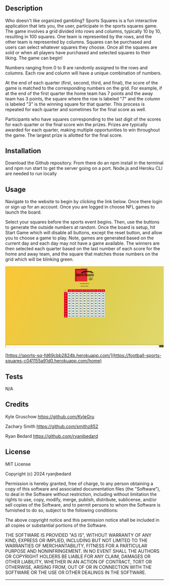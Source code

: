 # <Sports-Squares>

## Description

Who doesn't like organized gambling? Sports Squares is a fun interactive application that lets you, the user, participate in the sports squares game. The game involves a grid divided into rows and columns, typically 10 by 10, resulting in 100 squares. One team is represented by the rows, and the other team is represented by columns. Squares can be purchased and users can select whatever squares they choose. Once all the squares are sold or when all players have purchased and selected squares to their liking. The game can begin!

Numbers ranging from 0 to 9 are randomly assigned to the rows and columns. Each row and column will have a unique combination of numbers.

At the end of each quarter (first, second, third, and final), the score of the game is matched to the corresponding numbers on the grid. For example, if at the end of the first quarter the home team has 7 points and the away team has 3 points, the square where the row is labeled "7" and the column is labeled "3" is the winning square for that quarter. This process is repeated for each quarter and sometimes for the final score as well.

Participants who have squares corresponding to the last digit of the scores for each quarter or the final score win the prizes. Prizes are typically awarded for each quarter, making multiple opportunities to win throughout the game. The largest prize is allotted for the final score.

## Installation

Download the Github repository. From there do an npm install in the terminal and npm run start to get the server going on a port.
Node.js and Heroku CLI are needed to run locally

## Usage

Navigate to the website to begin by clicking the link below. Once there login or sign up for an account. Once you are logged in choose NFL games to launch the board. 

Select your squares before the sports event begins. Then, use the buttons to generate the outside numbers at random. Once the board is setup, hit Start Game which will disable all buttons, except the reset button, and allow you to choose a game to play. Note, games are generated based on the current day and each day may not have a game available. The winners are then selected each quarter based on the last number of each score for the home and away team, and the square that matches those numbers on the grid which will be blinking green.

![alt text](./Assets/Screenshot%202024-02-12%20205338.png)

[https://sports-sq-fd69cbb2824b.herokuapp.com/](https://football-sports-squares-c041155a91d0.herokuapp.com/home)

## Tests

N/A

## Credits

Kyle Gruschow
https://github.com/KyleGru

Zachary Smith
https://github.com/smithz852

Ryan Bedard
https://github.com/ryanjbedard

## License
MIT License

Copyright (c) 2024 ryanjbedard

Permission is hereby granted, free of charge, to any person obtaining a copy
of this software and associated documentation files (the "Software"), to deal
in the Software without restriction, including without limitation the rights
to use, copy, modify, merge, publish, distribute, sublicense, and/or sell
copies of the Software, and to permit persons to whom the Software is
furnished to do so, subject to the following conditions:

The above copyright notice and this permission notice shall be included in all
copies or substantial portions of the Software.

THE SOFTWARE IS PROVIDED "AS IS", WITHOUT WARRANTY OF ANY KIND, EXPRESS OR
IMPLIED, INCLUDING BUT NOT LIMITED TO THE WARRANTIES OF MERCHANTABILITY,
FITNESS FOR A PARTICULAR PURPOSE AND NONINFRINGEMENT. IN NO EVENT SHALL THE
AUTHORS OR COPYRIGHT HOLDERS BE LIABLE FOR ANY CLAIM, DAMAGES OR OTHER
LIABILITY, WHETHER IN AN ACTION OF CONTRACT, TORT OR OTHERWISE, ARISING FROM,
OUT OF OR IN CONNECTION WITH THE SOFTWARE OR THE USE OR OTHER DEALINGS IN THE
SOFTWARE.

---   
